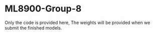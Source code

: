 # ML8900-Group-8

Only the code is provided here, The weights will be provided when we submit the finished models.
